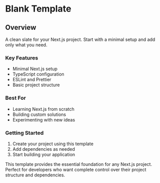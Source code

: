 # Blank Template
## Overview
A clean slate for your Next.js project. Start with a minimal setup and add only what you need.

### Key Features
- Minimal Next.js setup
- TypeScript configuration
- ESLint and Prettier
- Basic project structure

### Best For
- Learning Next.js from scratch
- Building custom solutions
- Experimenting with new ideas

### Getting Started
1. Create your project using this template
2. Add dependencies as needed
3. Start building your application

This template provides the essential foundation for any Next.js project. Perfect for developers who want complete control over their project structure and dependencies.
